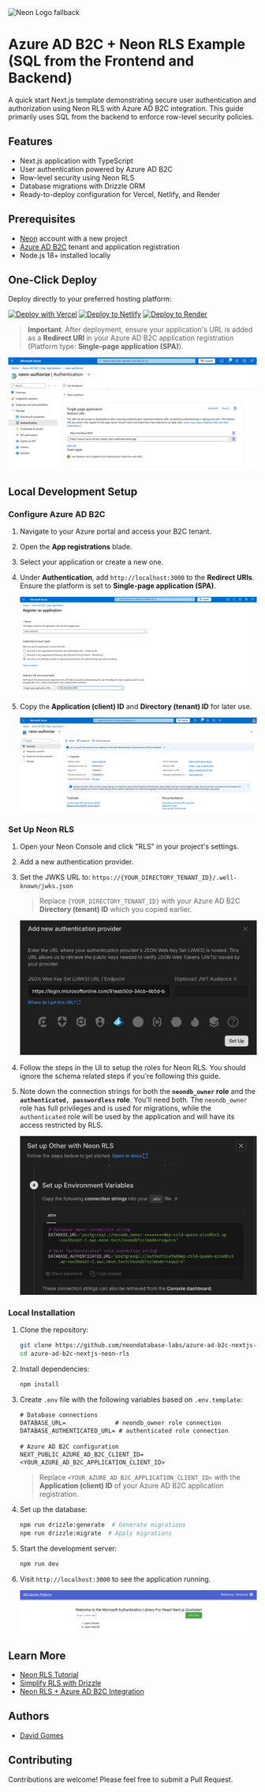 <picture>
  <source media="(prefers-color-scheme: dark)" srcset="https://neon.com/brand/neon-logo-dark-color.svg">
  <source media="(prefers-color-scheme: light)" srcset="https://neon.com/brand/neon-logo-light-color.svg">
  <img width="250px" alt="Neon Logo fallback" src="https://neon.com/brand/neon-logo-dark-color.svg">
</picture>

# Azure AD B2C + Neon RLS Example (SQL from the Frontend and Backend)

A quick start Next.js template demonstrating secure user authentication and authorization using Neon RLS with Azure AD B2C integration. This guide primarily uses SQL from the backend to enforce row-level security policies.

## Features

- Next.js application with TypeScript
- User authentication powered by Azure AD B2C
- Row-level security using Neon RLS
- Database migrations with Drizzle ORM
- Ready-to-deploy configuration for Vercel, Netlify, and Render

## Prerequisites

- [Neon](https://neon.tech) account with a new project
- [Azure AD B2C](https://azure.microsoft.com/en-us/products/active-directory-b2c) tenant and application registration
- Node.js 18+ installed locally

## One-Click Deploy

Deploy directly to your preferred hosting platform:

[![Deploy with Vercel](https://vercel.com/button)](https://vercel.com/new/clone?repository-url=https://github.com/neondatabase-labs/azure-ad-b2c-nextjs-neon-rls&env=DATABASE_URL,DATABASE_AUTHENTICATED_URL,NEXT_PUBLIC_AZURE_AD_B2C_CLIENT_ID&project-name=azure-ad-b2c-neon-rls&repository-name=azure-ad-b2c-nextjs-neon-rls)
[![Deploy to Netlify](https://www.netlify.com/img/deploy/button.svg)](https://app.netlify.com/start/deploy?repository=https://github.com/neondatabase-labs/azure-ad-b2c-nextjs-neon-rls)
[![Deploy to Render](https://render.com/images/deploy-to-render-button.svg)](https://render.com/deploy?repo=https://github.com/neondatabase-labs/azure-ad-b2c-nextjs-neon-rls)

> **Important**: After deployment, ensure your application's URL is added as a **Redirect URI** in your Azure AD B2C application registration (Platform type: **Single-page application (SPA)**).

![Azure AD B2C Redirect URI](/images/azure-ad-b2c-redirect-uri.png)

## Local Development Setup

### Configure Azure AD B2C

   1. Navigate to your Azure portal and access your B2C tenant.
   2. Open the **App registrations** blade.
   3. Select your application or create a new one.
   4. Under **Authentication**, add `http://localhost:3000` to the **Redirect URIs**. Ensure the platform is set to **Single-page application (SPA)**.

      ![Azure AD B2C Localhost Redirect URI](/images/azure-ad-b2c-localhost-redirect-uri.png)

   5. Copy the **Application (client) ID** and **Directory (tenant) ID** for later use.

      ![Azure AD B2C App Registration](/images/azure-ad-b2c-app-registration.png)

### Set Up Neon RLS

1. Open your Neon Console and click "RLS" in your project's settings.
2. Add a new authentication provider.
3. Set the JWKS URL to: `https://{YOUR_DIRECTORY_TENANT_ID}/.well-known/jwks.json`
   
   > Replace `{YOUR_DIRECTORY_TENANT_ID}` with your Azure AD B2C **Directory (tenant) ID** which you copied earlier.

   ![Neon RLS Add Auth Provider](/images/neon-rls-add-auth-provider-azure-ad-b2c.png)

4. Follow the steps in the UI to setup the roles for Neon RLS. You should ignore the schema related steps if you're following this guide.
5. Note down the connection strings for both the **`neondb_owner` role** and the **`authenticated, passwordless` role**. You'll need both. The `neondb_owner` role has full privileges and is used for migrations, while the `authenticated` role will be used by the application and will have its access restricted by RLS.
   
   ![Neon RLS Connection Strings](/images/neon-rls-env-values.png)

### Local Installation

1. Clone the repository:

   ```bash
   git clone https://github.com/neondatabase-labs/azure-ad-b2c-nextjs-neon-rls
   cd azure-ad-b2c-nextjs-neon-rls
   ```

2. Install dependencies:

   ```bash
   npm install
   ```

3. Create `.env` file with the following variables based on `.env.template`:

   ```env
   # Database connections
   DATABASE_URL=              # neondb_owner role connection
   DATABASE_AUTHENTICATED_URL= # authenticated role connection

   # Azure AD B2C configuration
   NEXT_PUBLIC_AZURE_AD_B2C_CLIENT_ID=<YOUR_AZURE_AD_B2C_APPLICATION_CLIENT_ID>
   ```

   > Replace `<YOUR_AZURE_AD_B2C_APPLICATION_CLIENT_ID>` with the **Application (client) ID** of your Azure AD B2C application registration.

4. Set up the database:

   ```bash
   npm run drizzle:generate  # Generate migrations
   npm run drizzle:migrate  # Apply migrations
   ```

5. Start the development server:

   ```bash
   npm run dev
   ```

6. Visit `http://localhost:3000` to see the application running.

   ![Azure AD B2C Next.js Example](/images/azure-ad-b2c-nextjs-example.png)

## Learn More

- [Neon RLS Tutorial](https://neon.tech/docs/guides/neon-rls-tutorial)
- [Simplify RLS with Drizzle](https://neon.tech/docs/guides/neon-rls-drizzle)
- [Neon RLS + Azure AD B2C Integration](https://neon.tech/docs/guides/neon-rls-azure-ad)

## Authors

- [David Gomes](https://github.com/davidgomes)

## Contributing

Contributions are welcome! Please feel free to submit a Pull Request.
